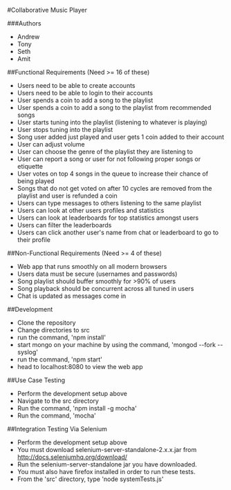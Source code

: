 ﻿#Collaborative Music Player

###Authors
- Andrew
- Tony
- Seth
- Amit

##Functional Requirements (Need >= 16 of these)
- Users need to be able to create accounts
- Users need to be able to login to their accounts
- User spends a coin to add a song to the playlist 
- User spends a coin to add a song to the playlist from recommended songs
- User starts tuning into the playlist (listening to whatever is playing)
- User stops tuning into the playlist
- Song user added just played and user gets 1 coin added to their account
- User can adjust volume
- User can choose the genre of the playlist they are listening to
- User can report a song or user for not following proper songs or etiquette
- User votes on top 4 songs in the queue to increase their chance of being played
- Songs that do not get voted on after 10 cycles are removed from the playlist and user is refunded a coin
- Users can type messages to others listening to the same playlist
- Users can look at other users profiles and statistics
- Users can look at leaderboards for top statistics amongst users
- Users can filter the leaderboards 
- Users can click another user's name from chat or leaderboard to go to their profile


##Non-Functional Requirements (Need >= 4 of these)
- Web app that runs smoothly on all modern browsers
- Users data must be secure (usernames and passwords)
- Song playlist should buffer smoothly for >90% of users
- Song playback should be concurrent across all tuned in users
- Chat is updated as messages come in

##Development
- Clone the repository
- Change directories to src
- run the command, 'npm install'
- start mongo on your machine by using the command, 'mongod --fork --syslog'
- run the command, 'npm start'
- head to localhost:8080 to view the web app

##Use Case Testing
- Perform the development setup above
- Navigate to the src directory
- Run the command, 'npm install -g mocha'
- Run the command, 'mocha'

##Integration Testing Via Selenium
- Perform the development setup above
- You must download selenium-server-standalone-2.x.x.jar from http://docs.seleniumhq.org/download/
- Run the selenium-server-standalone jar you have downloaded.
- You must also have firefox installed in order to run these tests.
- From the 'src' directory, type 'node systemTests.js'
